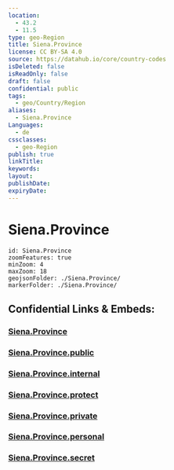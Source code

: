 ```yaml
---
location:
  - 43.2
  - 11.5
type: geo-Region
title: Siena.Province
license: CC BY-SA 4.0
source: https://datahub.io/core/country-codes
isDeleted: false
isReadOnly: false
draft: false
confidential: public
tags:
  - geo/Country/Region
aliases:
  - Siena.Province
Languages:
  - de
cssclasses:
  - geo-Region
publish: true
linkTitle:
keywords:
layout:
publishDate:
expiryDate:
---
```


# Siena.Province

```leaflet
id: Siena.Province
zoomFeatures: true 
minZoom: 4 
maxZoom: 18
geojsonFolder: ./Siena.Province/
markerFolder: ./Siena.Province/
```


## Confidential Links & Embeds: 

### [Siena.Province](/_Standards/Earth/Continent/Europe/Europe~South/Italy/regions~Italy/Tuscany/Siena.Province.md) 

### [Siena.Province.public](/_public/Earth/Continent/Europe/Europe~South/Italy/regions~Italy/Tuscany/Siena.Province.public.md) 

### [Siena.Province.internal](/_internal/Earth/Continent/Europe/Europe~South/Italy/regions~Italy/Tuscany/Siena.Province.internal.md) 

### [Siena.Province.protect](/_protect/Earth/Continent/Europe/Europe~South/Italy/regions~Italy/Tuscany/Siena.Province.protect.md) 

### [Siena.Province.private](/_private/Earth/Continent/Europe/Europe~South/Italy/regions~Italy/Tuscany/Siena.Province.private.md) 

### [Siena.Province.personal](/_personal/Earth/Continent/Europe/Europe~South/Italy/regions~Italy/Tuscany/Siena.Province.personal.md) 

### [Siena.Province.secret](/_secret/Earth/Continent/Europe/Europe~South/Italy/regions~Italy/Tuscany/Siena.Province.secret.md)

